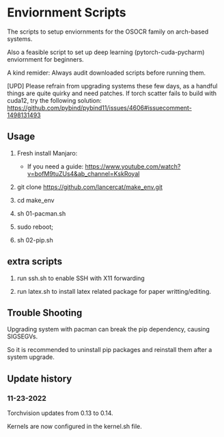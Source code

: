

# Enviornment Scripts

The scripts to setup enviornments for the OSOCR family on arch-based systems.

Also a feasible script to set up deep learning (pytorch-cuda-pycharm) enviornment for beginners.

A kind remider: Always audit downloaded scripts before running them.

[UPD] Please refrain from upgrading systems these few days, as a handful things are quite quirky and need patches.
If torch scatter fails to build with cuda12, try the following solution:
https://github.com/pybind/pybind11/issues/4606#issuecomment-1498131493



## Usage

1. Fresh install Manjaro: 
    - If you need a guide: https://www.youtube.com/watch?v=bofM9tuZUs4&ab_channel=KskRoyal


2. git clone https://github.com/lancercat/make_env.git

3. cd make_env

4. sh 01-pacman.sh

5. sudo reboot;

6. sh 02-pip.sh

## extra scripts

1. run ssh.sh to enable SSH with X11 forwarding

2. run latex.sh to install latex related package for paper writting/editing.


## Trouble Shooting

Upgrading system with pacman can break the pip dependency, causing SIGSEGVs. 

So it is recommended to uninstall pip packages and reinstall them after a system upgrade.


## Update history

### 11-23-2022
Torchvision updates from 0.13 to 0.14.

Kernels are now configured in the kernel.sh file.


